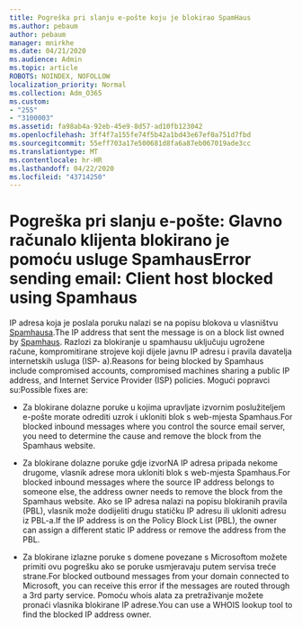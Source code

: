```yaml
---
title: Pogreška pri slanju e-pošte koju je blokirao SpamHaus
ms.author: pebaum
author: pebaum
manager: mnirkhe
ms.date: 04/21/2020
ms.audience: Admin
ms.topic: article
ROBOTS: NOINDEX, NOFOLLOW
localization_priority: Normal
ms.collection: Adm_O365
ms.custom:
- "255"
- "3100003"
ms.assetid: fa98ab4a-92eb-45e9-8d57-ad10fb123042
ms.openlocfilehash: 3ff4f7a155fe74f5b42a1bd43e67ef0a751d7fbd
ms.sourcegitcommit: 55eff703a17e500681d8fa6a87eb067019ade3cc
ms.translationtype: MT
ms.contentlocale: hr-HR
ms.lasthandoff: 04/22/2020
ms.locfileid: "43714250"
---
```

# <a name="error-sending-email-client-host-blocked-using-spamhaus"></a><span data-ttu-id="02033-102">Pogreška pri slanju e-pošte: Glavno računalo klijenta blokirano je pomoću usluge Spamhaus</span><span class="sxs-lookup"><span data-stu-id="02033-102">Error sending email: Client host blocked using Spamhaus</span></span>

<span data-ttu-id="02033-103">IP adresa koja je poslala poruku nalazi se na popisu blokova u vlasništvu [Spamhausa](https://go.microsoft.com/fwlink/p/?linkid=123245).</span><span class="sxs-lookup"><span data-stu-id="02033-103">The IP address that sent the message is on a block list owned by [Spamhaus](https://go.microsoft.com/fwlink/p/?linkid=123245).</span></span> <span data-ttu-id="02033-104">Razlozi za blokiranje u spamhausu uključuju ugrožene račune, kompromitirane strojeve koji dijele javnu IP adresu i pravila davatelja internetskih usluga (ISP- a).</span><span class="sxs-lookup"><span data-stu-id="02033-104">Reasons for being blocked by Spamhaus include compromised accounts, compromised machines sharing a public IP address, and Internet Service Provider (ISP) policies.</span></span> <span data-ttu-id="02033-105">Mogući popravci su:</span><span class="sxs-lookup"><span data-stu-id="02033-105">Possible fixes are:</span></span>
  
- <span data-ttu-id="02033-106">Za blokirane dolazne poruke u kojima upravljate izvornim poslužiteljem e-pošte morate odrediti uzrok i ukloniti blok s web-mjesta Spamhaus.</span><span class="sxs-lookup"><span data-stu-id="02033-106">For blocked inbound messages where you control the source email server, you need to determine the cause and remove the block from the Spamhaus website.</span></span>

- <span data-ttu-id="02033-107">Za blokirane dolazne poruke gdje izvorNA IP adresa pripada nekome drugome, vlasnik adrese mora ukloniti blok s web-mjesta Spamhaus.</span><span class="sxs-lookup"><span data-stu-id="02033-107">For blocked inbound messages where the source IP address belongs to someone else, the address owner needs to remove the block from the Spamhaus website.</span></span> <span data-ttu-id="02033-108">Ako se IP adresa nalazi na popisu blokiranih pravila (PBL), vlasnik može dodijeliti drugu statičku IP adresu ili ukloniti adresu iz PBL-a.</span><span class="sxs-lookup"><span data-stu-id="02033-108">If the IP address is on the Policy Block List (PBL), the owner can assign a different static IP address or remove the address from the PBL.</span></span>

- <span data-ttu-id="02033-109">Za blokirane izlazne poruke s domene povezane s Microsoftom možete primiti ovu pogrešku ako se poruke usmjeravaju putem servisa treće strane.</span><span class="sxs-lookup"><span data-stu-id="02033-109">For blocked outbound messages from your domain connected to Microsoft, you can receive this error if the messages are routed through a 3rd party service.</span></span> <span data-ttu-id="02033-110">Pomoću whois alata za pretraživanje možete pronaći vlasnika blokirane IP adrese.</span><span class="sxs-lookup"><span data-stu-id="02033-110">You can use a WHOIS lookup tool to find the blocked IP address owner.</span></span>
